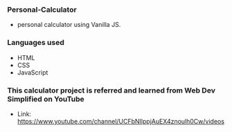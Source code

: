 ### Personal-Calculator
- personal calculator using Vanilla JS.

###  Languages used
- HTML
- CSS
- JavaScript

### This calculator project is referred and learned from Web Dev Simplified on YouTube
- Link: https://www.youtube.com/channel/UCFbNIlppjAuEX4znoulh0Cw/videos
